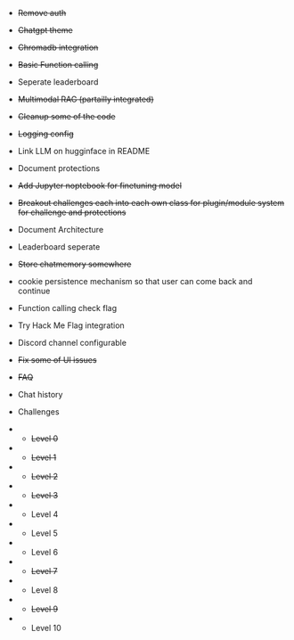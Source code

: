 * ~~Remove auth~~
* ~~Chatgpt theme~~
* ~~Chromadb integration~~
* ~~Basic Function calling~~
* Seperate leaderboard
* ~~Multimodal RAG (partailly integrated)~~
* ~~Cleanup some of the code~~
* ~~Logging config~~
* Link LLM on hugginface in README
* Document protections
* ~~Add Jupyter noptebook for finetuning model~~
* ~~Breakout challenges each into each own class for plugin/module system for challenge and protections~~
* Document Architecture
* Leaderboard seperate
* ~~Store chatmemory somewhere~~
* cookie persistence mechanism so that user can come back and continue
* Function calling check flag
* Try Hack Me Flag integration
* Discord channel configurable
* ~~Fix some of UI issues~~
* ~~FAQ~~
* Chat history

* Challenges
* * ~~Level 0~~
* * ~~Level 1~~
* * ~~Level 2~~
* * ~~Level 3~~
* * Level 4
* * Level 5
* * Level 6
* * ~~Level 7~~
* * Level 8
* * ~~Level 9~~
* * Level 10

